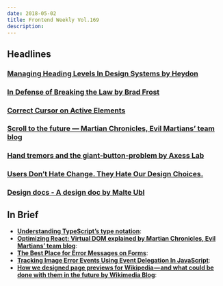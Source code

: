 ```yaml
---
date: 2018-05-02
title: Frontend Weekly Vol.169
description: 
---
```


## Headlines

### [Managing Heading Levels In Design Systems by Heydon](https://medium.com/@Heydon/managing-heading-levels-in-design-systems-18be9a746fa3)


### [In Defense of Breaking the Law by Brad Frost](http://bradfrost.com/blog/post/in-defense-of-breaking-the-law/)


### [Correct Cursor on Active Elements](http://kizu.ru/en/issues/cursor-pointer/)


### [Scroll to the future — Martian Chronicles, Evil Martians’ team blog](https://evilmartians.com/chronicles/scroll-to-the-future-modern-javascript-css-scrolling-implementations)


### [Hand tremors and the giant-button-problem by Axess Lab](https://axesslab.com/hand-tremors/)


### [Users Don’t Hate Change. They Hate Our Design Choices.](https://medium.com/@jmspool/users-dont-hate-change-they-hate-our-design-choices-86151866eff4)


### [Design docs - A design doc by Malte Ubl](https://medium.com/@cramforce/design-docs-a-design-doc-a152f4484c6b)

## In Brief

- [**Understanding TypeScript’s type notation**](http://2ality.com/2018/04/type-notation-typescript.html):
- [**Optimizing React: Virtual DOM explained by Martian Chronicles, Evil Martians’ team blog**](https://evilmartians.com/chronicles/optimizing-react-virtual-dom-explained):
- [**The Best Place for Error Messages on Forms**](http://uxmovement.com/forms/the-best-place-for-error-messages-on-forms/):
- [**Tracking Image Error Events Using Event Delegation In JavaScript**](https://www.bennadel.com/blog/3429-tracking-image-error-events-using-event-delegation-in-javascript.htm):
- [**How we designed page previews for Wikipedia — and what could be done with them in the future by Wikimedia Blog**](https://blog.wikimedia.org/2018/04/18/how-we-designed-page-previews-for-wikipedia/):